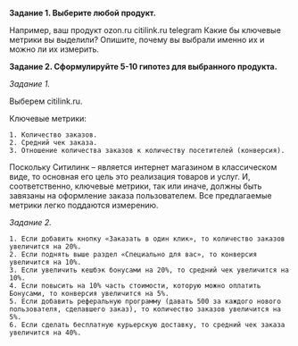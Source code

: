 **Задание 1. Выберите любой продукт.**

Например, ваш продукт ozon.ru citilink.ru telegram Какие бы ключевые метрики вы выделили? Опишите, почему вы выбрали именно их и можно ли их измерить.

**Задание 2. Сформулируйте 5-10 гипотез для выбранного продукта.**

*Задание 1.*

Выберем citilink.ru.

Ключевые метрики:

    1. Количество заказов.
    2. Средний чек заказа.
    3. Отношение количества заказов к количеству посетителей (конверсия).

Поскольку Ситилинк – является интернет магазином в классическом виде, то основная его цель это реализация товаров и услуг. И, соответственно, ключевые метрики, так или иначе, должны быть завязаны на оформление заказа пользователем. Все предлагаемые метрики легко поддаются измерению.

*Задание 2.*

    1. Если добавить кнопку «Заказать в один клик», то количество заказов увеличится на 20%.
    2. Если поднять выше раздел «Специально для вас», то конверсия увеличится на 10%.
    3. Если увеличить кешбэк бонусами на 20%, то средний чек увеличится на 10%.
    4. Если повысить на 10% часть стоимости, которую можно оплатить Бонусами, то конверсия увеличится на 5%.
    5. Если добавить реферальную программу (давать 500 за каждого нового пользователя, сделавшего заказ), то количество заказов увеличится на 5%.
    6. Если сделать бесплатную курьерскую доставку, то средний чек заказа увеличится на 40%.

